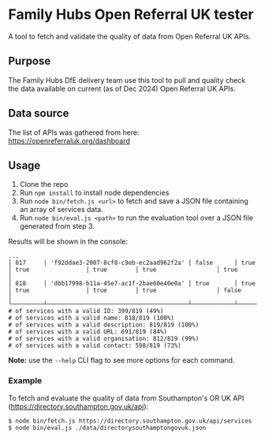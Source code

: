 # Family Hubs Open Referral UK tester

A tool to fetch and validate the quality of data from Open Referral UK APIs.

## Purpose

The Family Hubs DfE delivery team use this tool to pull and quality check the data available on current (as of Dec 2024) Open Referral UK APIs.

## Data source

The list of APIs was gathered from here: https://openreferraluk.org/dashboard

## Usage

1. Clone the repo
2. Run `npm install` to install node dependencies
3. Run `node bin/fetch.js <url>` to fetch and save a JSON file containing an array of services data.
4. Run `node bin/eval.js <path>` to run the evaluation tool over a JSON file generated from step 3.

Results will be shown in the console:

```
...
│ 817     │ 'f92ddae3-2007-8cf8-c9eb-ec2aad962f2a' │ false      │ true         │ true                │ true        │ true                 │ true            │
│ 818     │ 'dbb17998-b11a-45e7-ac1f-2bae60e40e0a' │ true       │ true         │ true                │ true        │ true                 │ false           │
└─────────┴────────────────────────────────────────┴────────────┴──────────────┴─────────────────────┴─────────────┴──────────────────────┴─────────────────┘
# of services with a valid ID: 399/819 (49%)
# of services with a valid name: 818/819 (100%)
# of services with a valid description: 819/819 (100%)
# of services with a valid URL: 691/819 (84%)
# of services with a valid organisation: 812/819 (99%)
# of services with a valid contact: 598/819 (73%)
```

**Note:** use the `--help` CLI flag to see more options for each command.

### Example

To fetch and evaluate the quality of data from Southampton's OR UK API (https://directory.southampton.gov.uk/api):

```
$ node bin/fetch.js https://directory.southampton.gov.uk/api/services
$ node bin/eval.js ./data/directorysouthamptongovuk.json
```